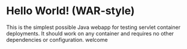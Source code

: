 Hello World! (WAR-style)
===============

This is the simplest possible Java webapp for testing servlet container deployments.  It should work on any container and requires no other dependencies or configuration.
welcome

